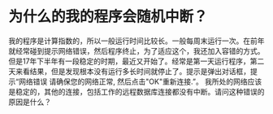 # 为什么的我的程序会随机中断？

我的程序是计算指数的，所以一般运行时间比较长。一般每周末运行一次。在前年就经常碰到提示网络错误，然后程序终止，为了适应这个，我还加入容错的方式。但是17年下半年有一段稳定的时期，最近又开始了。经常是第一天运行程序，第二天来看结果，但是发现根本没有运行多长时间就停止了。提示是弹出对话框，提示“网络错误  请确保您的网络正常, 然后点击"OK"重新连接.”。
我所处的网络应该是稳定的，其他的连接，包括工作的远程数据库连接都没有中断。请问这种错误的原因是什么？
